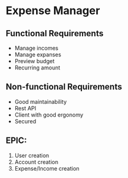 # Expense Manager
## Functional Requirements
* Manage incomes
* Manage expanses
* Preview budget
* Recurring amount

## Non-functional Requirements
* Good maintainability
* Rest API
* Client with good ergonomy
* Secured

## EPIC:
1. User creation
2. Account creation
3. Expense/Income creation




